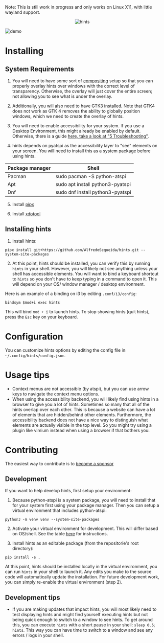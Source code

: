 Note: This is still work in progress and only works on Linux X11, with little wayland support.

<p align="center">
  <img src="https://github.com/user-attachments/assets/bca7fb8e-a4ad-435b-aa40-c26dbb017239" alt="hints" />
</p>

![demo](https://github.com/user-attachments/assets/cda0e568-a16c-4bc4-af20-7b3981cc213c)

# Installing

## System Requirements

1. You will need to have some sort of [compositing](https://wiki.archlinux.org/title/Xorg#Composite) setup so that you can properly overlay hints over windows with the correct level of transparency. Otherwise, the overlay will just cover the entire screen; not allowing you to see what is under the overlay.

2. Additionally, you will also need to have GTK3 installed. Note that GTK4 does not work as GTK 4 removes the ability to globally position windows, which we need to create the overlay of hints.

3. You will need to enable accessibility for your system. If you use a Desktop Environment, this might already be enabled by default. Otherwise, there is a guide [here, take a look at "5 Troubleshooting"](https://wiki.archlinux.org/title/Accessibility).

4. hints depends on pyatspi as the accessibility layer to "see" elements on your screen. You will need to install this as a system package before using hints.

| Package manager   | Shell                                   |
| ----------------- | --------------------------------------- |
| Pacman            | sudo pacman -S python-atspi             |
| Apt               | sudo apt install python3-pyatspi        |
| Dnf               | sudo dnf install python3-pyatspi        |

5. Install [pipx](https://pipx.pypa.io/stable/installation/)

6. Install [xdotool](https://github.com/jordansissel/xdotool#installation)

## Installing hints

1. Install hints:

```
pipx install git+https://github.com/AlfredoSequeida/hints.git --system-site-packages
```

2. At this point, hints should be installed, you can verify this by running `hints` in your shell. However, you will likely not see anything unless your shell has accessible elements. You will want to bind a keyboard shortcut to `hints` so you don't have to keep typing in a command to open it. This will depend on your OS/ window manager / desktop environment.

Here is an example of a binding on i3 by editing `.conf/i3/config`:

```
bindsym $mod+i exec hints
```

This will bind `mod + i` to launch hints. To stop showing hints (quit hints), press the `Esc` key on your keyboard.

# Configuration
You can customize hints options by editing the config file in `~/.config/hints/config.json`.

# Usage tips
- Context menus are not accessible (by atspi), but you can use arrow keys to navigate the context menu options.
- When using the accessibility backend, you will likely find using hints in a browser to give you a lot of hints. Sometimes so many that all of the hints overlap over each other. This is because a website can have a lot of elements that are hidden/behind other elements. Furthermore, the accessibility backend does not have a nice way to distinguish what elements are actually visible in the top level. So you might try using a plugin like vimium instead when using a browser if that bothers you.

# Contributing
The easiest way to contribute is to [become a sponsor](https://github.com/sponsors/AlfredoSequeida)

## Development
If you want to help develop hints, first setup your environment:

1. Because python-atspi is a system package, you will need to install that for your system first using your package manager. Then you can setup a virtual environment that includes python-atspi:

```
python3 -m venv venv --system-site-packages
```

2. Activate your virtual environment for development. This will differ based on OS/shell. See the table [here](https://docs.python.org/3/library/venv.html#how-venvs-work) for instructions.

3. Install hints as an editable package (from the repositorie's root directory):

```
pip install -e .
```
At this point, hints should be installed locally in the virtual environment, you can run `hints` in your shell to launch it. Any edits you make to the source code will automatically update the installation. For future development work, you can simply re-enable the virtual environment (step 2).

## Development tips
- If you are making updates that impact hints, you will most likely need to test displaying hints and might find yourself executing hints but not being quick enough to switch to a window to see hints. To get around this, you can execute `hints` with a short pause in your shell: `sleep 0.5; hints`. This way you can have time to switch to a window and see any errors / logs in your shell.
